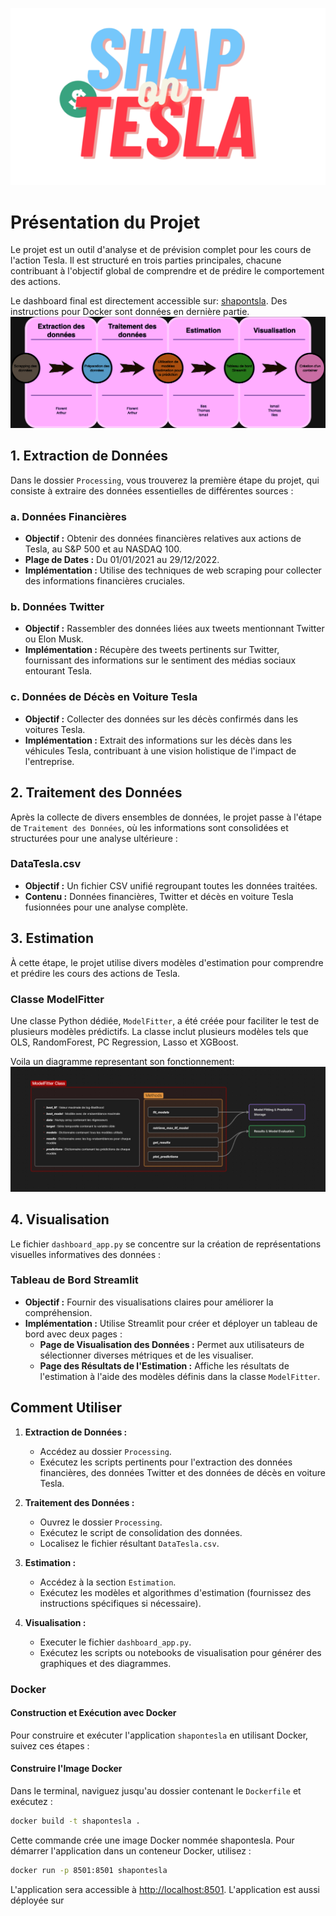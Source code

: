 <p align="center">
  <img src="sticker.png" alt="Image Description">
</p>

# Présentation du Projet

Le projet est un outil d'analyse et de prévision complet pour les cours de l'action Tesla. Il est structuré en trois parties principales, chacune contribuant à l'objectif global de comprendre et de prédire le comportement des actions.

Le dashboard final est directement accessible sur: [shapontsla](https://shapontesla.streamlit.app/). Des instructions pour Docker sont données en dernière partie.
![Diagramme du projet](diagramme.png)


## 1. Extraction de Données

Dans le dossier `Processing`, vous trouverez la première étape du projet, qui consiste à extraire des données essentielles de différentes sources :

### a. Données Financières
- **Objectif :** Obtenir des données financières relatives aux actions de Tesla, au S&P 500 et au NASDAQ 100.
- **Plage de Dates :** Du 01/01/2021 au 29/12/2022.
- **Implémentation :** Utilise des techniques de web scraping pour collecter des informations financières cruciales.

### b. Données Twitter
- **Objectif :** Rassembler des données liées aux tweets mentionnant Twitter ou Elon Musk.
- **Implémentation :** Récupère des tweets pertinents sur Twitter, fournissant des informations sur le sentiment des médias sociaux entourant Tesla.

### c. Données de Décès en Voiture Tesla
- **Objectif :** Collecter des données sur les décès confirmés dans les voitures Tesla.
- **Implémentation :** Extrait des informations sur les décès dans les véhicules Tesla, contribuant à une vision holistique de l'impact de l'entreprise.

## 2. Traitement des Données

Après la collecte de divers ensembles de données, le projet passe à l'étape de `Traitement des Données`, où les informations sont consolidées et structurées pour une analyse ultérieure :

### DataTesla.csv
- **Objectif :** Un fichier CSV unifié regroupant toutes les données traitées.
- **Contenu :** Données financières, Twitter et décès en voiture Tesla fusionnées pour une analyse complète.

## 3. Estimation

À cette étape, le projet utilise divers modèles d'estimation pour comprendre et prédire les cours des actions de Tesla.

### Classe ModelFitter
Une classe Python dédiée, `ModelFitter`, a été créée pour faciliter le test de plusieurs modèles prédictifs. La classe inclut plusieurs modèles tels que OLS, RandomForest, PC Regression, Lasso et XGBoost.

Voila un diagramme representant son fonctionnement:
![Diagramme du projet](modelfitter.png)

## 4. Visualisation

Le fichier `dashboard_app.py` se concentre sur la création de représentations visuelles informatives des données :

### Tableau de Bord Streamlit
- **Objectif :** Fournir des visualisations claires pour améliorer la compréhension.
- **Implémentation :** Utilise Streamlit pour créer et déployer un tableau de bord avec deux pages :
    - **Page de Visualisation des Données :** Permet aux utilisateurs de sélectionner diverses métriques et de les visualiser.
    - **Page des Résultats de l'Estimation :** Affiche les résultats de l'estimation à l'aide des modèles définis dans la classe `ModelFitter`.

## Comment Utiliser

1. **Extraction de Données :**
   - Accédez au dossier `Processing`.
   - Exécutez les scripts pertinents pour l'extraction des données financières, des données Twitter et des données de décès en voiture Tesla.

2. **Traitement des Données :**
   - Ouvrez le dossier `Processing`.
   - Exécutez le script de consolidation des données.
   - Localisez le fichier résultant `DataTesla.csv`.

3. **Estimation :**
   - Accédez à la section `Estimation`.
   - Exécutez les modèles et algorithmes d'estimation (fournissez des instructions spécifiques si nécessaire).

4. **Visualisation :**
   - Executer le fichier `dashboard_app.py`.
   - Exécutez les scripts ou notebooks de visualisation pour générer des graphiques et des diagrammes.

### Docker

#### Construction et Exécution avec Docker

Pour construire et exécuter l'application `shapontesla` en utilisant Docker, suivez ces étapes :

#### Construire l'Image Docker

Dans le terminal, naviguez jusqu'au dossier contenant le `Dockerfile` et exécutez :

```bash
docker build -t shapontesla .
```

Cette commande crée une image Docker nommée shapontesla. Pour démarrer l'application dans un conteneur Docker, utilisez :

```bash
docker run -p 8501:8501 shapontesla
```

L'application sera accessible à [http://localhost:8501](http://localhost:8501). 
L'application est aussi déployée sur 

